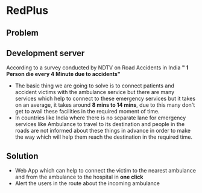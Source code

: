 # RedPlus

## Problem 

## Development server
According to a survey conducted by NDTV on Road Accidents in India **" 1 Person die every 4 Minute due to accidents"**
* The basic thing we are going to solve is to connect patients and accident victims with the ambulance service but there are many services which help to connect to these emergency services but it takes on an average, it takes around **8 mins to 14 mins**, due to this many don't get to avail these facilities in the required moment of time. 
* In countries like India where there is no separate lane for emergency services like Ambulance to travel to its destination and people in the roads are not informed about these things in advance in order to make the way which will help them reach the destination in the required time.

##  Solution
* Web App which can help to connect the victim to the nearest ambulance and from the ambulance to the hospital in **one click**
* Alert the users in the route about the incoming ambulance
